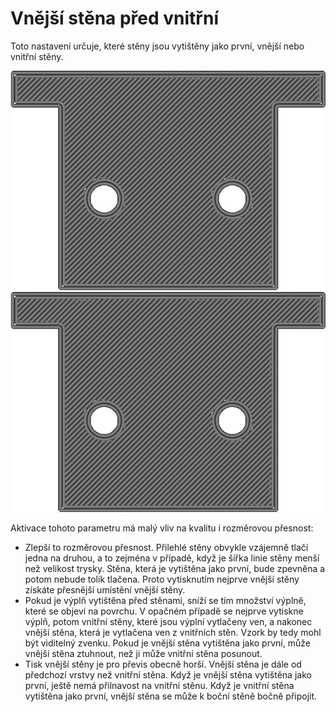 Vnější stěna před vnitřní
====
Toto nastavení určuje, které stěny jsou vytištěny jako první, vnější nebo vnitřní stěny.

![Vnitřní stěna je vytištěna jako první](../../../articles/images/outer_inset_first_disabled.gif)
![Vnější stěna je vytištěna jako první](../../../articles/images/outer_inset_first_enabled.gif)

Aktivace tohoto parametru má malý vliv na kvalitu i rozměrovou přesnost:
* Zlepší to rozměrovou přesnost. Přilehlé stěny obvykle vzájemně tlačí jedna na druhou, a to zejména v případě, když je šířka linie stěny menší než velikost trysky. Stěna, která je vytištěna jako první, bude zpevněna a potom nebude tolik tlačena. Proto vytisknutím nejprve vnější stěny získáte přesnější umístění vnější stěny.
* Pokud je výplň vytištěna před stěnami, sníží se tím množství výplně, které se objeví na povrchu. V opačném případě se nejprve vytiskne výplň, potom vnitřní stěny, které jsou výplní vytlačeny ven, a nakonec vnější stěna, která je vytlačena ven z vnitřních stěn. Vzork by tedy mohl být viditelný zvenku. Pokud je vnější stěna vytištěna jako první, může vnější stěna ztuhnout, než ji může vnitřní stěna posunout.
* Tisk vnější stěny je pro převis obecně horší. Vnější stěna je dále od předchozí vrstvy než vnitřní stěna. Když je vnější stěna vytištěna jako první, ještě nemá přilnavost na vnitřní stěnu. Když je vnitřní stěna vytištěna jako první, vnější stěna se může k boční stěně bočně připojit.
